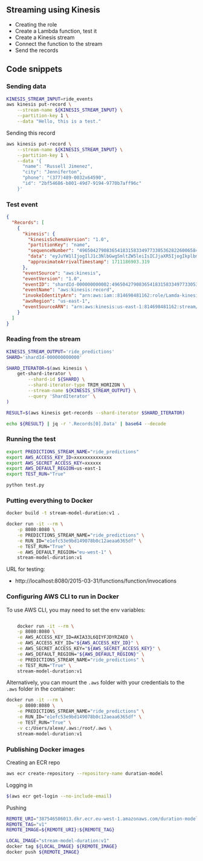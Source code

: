 ## Streaming using Kinesis

* Creating the role 
* Create a Lambda function, test it
* Create a Kinesis stream
* Connect the function to the stream
* Send the records 

## Code snippets

### Sending data


```bash
KINESIS_STREAM_INPUT=ride_events
aws kinesis put-record \
    --stream-name ${KINESIS_STREAM_INPUT} \
    --partition-key 1 \
    --data "Hello, this is a test."
```


Sending this record

```bash
aws kinesis put-record \
    --stream-name ${KINESIS_STREAM_INPUT} \
    --partition-key 1 \
    --data '{
      "name": "Russell Jimenez",
      "city": "Jenniferton",
      "phone": "(377)489-0032x64590",
      "id": "2bf54686-b801-49d7-9194-9770b7aff96c"
    }'
```

### Test event


```json
{
  "Records": [
    {
      "kinesis": {
        "kinesisSchemaVersion": "1.0",
        "partitionKey": "name",
        "sequenceNumber": "49650427908365418315833497733053628226006584739925852194",
        "data": "eyJuYW1lIjogIlJ1c3NlbGwgSmltZW5leiIsICJjaXR5IjogIkplbm5pZmVydG9uIiwgInBob25lIjogIigzNzcpNDg5LTAwMzJ4NjQ1OTAiLCAiaWQiOiAiMmJmNTQ2ODYtYjgwMS00OWQ3LTkxOTQtOTc3MGI3YWZmOTZjIn0=",
        "approximateArrivalTimestamp": 1711186903.319
      },
      "eventSource": "aws:kinesis",
      "eventVersion": "1.0",
      "eventID": "shardId-000000000002:49650427908365418315833497733053628226006584739925852194",
      "eventName": "aws:kinesis:record",
      "invokeIdentityArn": "arn:aws:iam::814698481162:role/Lamda-kinesis-role",
      "awsRegion": "us-east-1",
      "eventSourceARN": "arn:aws:kinesis:us-east-1:814698481162:stream/youtube-streams"
    }
  ]
}
```

### Reading from the stream

```bash
KINESIS_STREAM_OUTPUT='ride_predictions'
SHARD='shardId-000000000000'

SHARD_ITERATOR=$(aws kinesis \
    get-shard-iterator \
        --shard-id ${SHARD} \
        --shard-iterator-type TRIM_HORIZON \
        --stream-name ${KINESIS_STREAM_OUTPUT} \
        --query 'ShardIterator' \
)

RESULT=$(aws kinesis get-records --shard-iterator $SHARD_ITERATOR)

echo ${RESULT} | jq -r '.Records[0].Data' | base64 --decode
``` 


### Running the test

```bash
export PREDICTIONS_STREAM_NAME="ride_predictions"
export AWS_ACCESS_KEY_ID=xxxxxxxxxxxxxx
export AWS_SECRET_ACCESS_KEY=xxxxxx
export AWS_DEFAULT_REGION=us-east-1
export TEST_RUN="True"

python test.py
```

### Putting everything to Docker

```bash
docker build -t stream-model-duration:v1 .

docker run -it --rm \
    -p 8080:8080 \
    -e PREDICTIONS_STREAM_NAME="ride_predictions" \
    -e RUN_ID="e1efc53e9bd149078b0c12aeaa6365df" \
    -e TEST_RUN="True" \
    -e AWS_DEFAULT_REGION="eu-west-1" \
    stream-model-duration:v1
```

URL for testing:

* http://localhost:8080/2015-03-31/functions/function/invocations


### Configuring AWS CLI to run in Docker

To use AWS CLI, you may need to set the env variables:

```bash

    docker run -it --rm \
    -p 8080:8080 \
    -e AWS_ACCESS_KEY_ID=AKIA33L6QIYFJDYRZAEO \
    -e AWS_ACCESS_KEY_ID="${AWS_ACCESS_KEY_ID}" \
    -e AWS_SECRET_ACCESS_KEY="${AWS_SECRET_ACCESS_KEY}" \
    -e AWS_DEFAULT_REGION="${AWS_DEFAULT_REGION}" \
    -e PREDICTIONS_STREAM_NAME="ride_predictions" \
    -e TEST_RUN="True" \
    stream-model-duration:v1
```

Alternatively, you can mount the `.aws` folder with your credentials to the `.aws` folder in the container:

```bash
docker run -it --rm \
    -p 8080:8080 \
    -e PREDICTIONS_STREAM_NAME="ride_predictions" \
    -e RUN_ID="e1efc53e9bd149078b0c12aeaa6365df" \
    -e TEST_RUN="True" \
    -v c:/Users/alexe/.aws:/root/.aws \
    stream-model-duration:v1
```

### Publishing Docker images

Creating an ECR repo

```bash
aws ecr create-repository --repository-name duration-model
```

Logging in

```bash
$(aws ecr get-login --no-include-email)
```

Pushing 

```bash
REMOTE_URI="387546586013.dkr.ecr.eu-west-1.amazonaws.com/duration-model"
REMOTE_TAG="v1"
REMOTE_IMAGE=${REMOTE_URI}:${REMOTE_TAG}

LOCAL_IMAGE="stream-model-duration:v1"
docker tag ${LOCAL_IMAGE} ${REMOTE_IMAGE}
docker push ${REMOTE_IMAGE}
```
